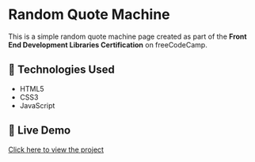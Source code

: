 # Random Quote Machine

This is a simple random quote machine page created as part of the **Front End Development Libraries Certification** on freeCodeCamp.

## 🔧 Technologies Used

- HTML5
- CSS3
- JavaScript

## 🔗 Live Demo
[Click here to view the project](https://santiagog-stack.github.io/random-quote-machine/)
